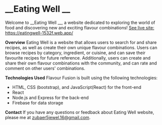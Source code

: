 # __Eating Well __ #
Welcome to __Eating Well __, a website dedicated to exploring the world of food and discovering new and exciting flavour combinations!
 [See live site:](https://eatingwell-1532f.web.app/)  https://eatingwell-1532f.web.app/

__Overview__ 
Eating Well is a website that allows users to search for and share recipes, as well as create their own unique flavour combinations. Users can browse recipes by category, ingredient, or cuisine, and can save their favourite recipes for future reference. Additionally, users can create and share their own flavour combinations with the community, and can rate and comment on other users' combinations.

**Technologies Used** 
Flavour Fusion is built using the following technologies:

- HTML, CSS (bootstrap), and JavaScript(React) for the front-end
- React
- Node.js and Express for the back-end
- Firebase for data storage


**Contact** 
If you have any questions or feedback about Eating Well website, please  me at zubaer5jewel.16@gmail.com.

